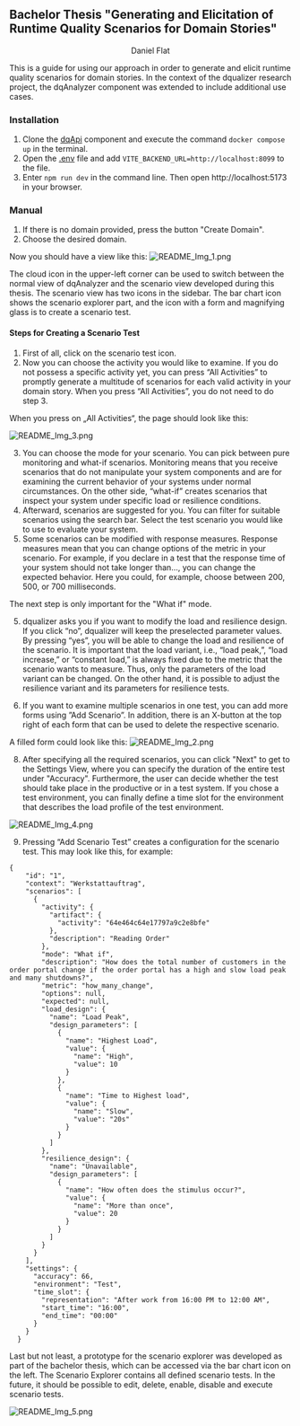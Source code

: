 ## Bachelor Thesis "Generating and Elicitation of Runtime Quality Scenarios for Domain Stories"

<p style="text-align: center;">Daniel Flat </p>

This is a guide for using our approach in order to generate and elicit runtime quality scenarios for domain stories. In
the context of the dqualizer research project, the dqAnalyzer component was extended to include additional use cases.

### Installation

1. Clone the [dqApi](https://github.com/dqualizer/dqApi) component and execute the command `docker compose up` in the
   terminal.
2. Open the [.env](.env) file and add `VITE_BACKEND_URL=http://localhost:8099` to the file.
3. Enter `npm run dev` in the command line. Then open http://localhost:5173 in your browser.

### Manual

1. If there is no domain provided, press the button "Create Domain".
2. Choose the desired domain.

Now you should have a view like this:
![README_Img_1.png](rsc%2FREADME_Img_1.png)

The cloud icon in the upper-left corner can be used to switch between the normal view of dqAnalyzer and the scenario
view developed during this thesis. The scenario view has two icons in the sidebar. The bar chart icon shows the scenario
explorer part, and the icon with a form and magnifying glass is to create a scenario test.

#### Steps for Creating a Scenario Test

1. First of all, click on the scenario test icon.
2. Now you can choose the activity you would like to examine. If you do not possess a specific activity yet, you can
   press “All Activities” to promptly generate a multitude of scenarios for each valid activity in your domain story.
   When you press “All Activities”, you do not need to do step 3.

When you press on „All Activities“, the page should look like this:

![README_Img_3.png](rsc%2FREADME_Img_3.png)

3. You can choose the mode for your scenario. You can pick between pure monitoring and what-if scenarios. Monitoring
   means that you receive scenarios that do not manipulate your system components and are for examining the current
   behavior of your systems under normal circumstances. On the other side, “what-if” creates scenarios that inspect your
   system under specific load or resilience conditions.
4. Afterward, scenarios are suggested for you. You can filter for suitable scenarios using the search bar. Select the
   test scenario you would like to use to evaluate your system.
5. Some scenarios can be modified with response measures. Response measures mean that you can change options of the
   metric in your scenario. For example, if you declare in a test that the response time of your system should not take
   longer than..., you can change the expected behavior. Here you could, for example, choose between 200, 500, or 700
   milliseconds.

The next step is only important for the "What if" mode.

5. dqualizer asks you if you want to modify the load and resilience design. If you click “no”, dqualizer will keep the
   preselected parameter values. By pressing “yes”, you will be able to change the load and resilience of the scenario.
   It is important that the load variant, i.e., “load peak,”, “load increase,” or “constant load,” is always fixed due
   to the metric that the scenario wants to measure. Thus, only the parameters of the load variant can be changed. On
   the other hand, it is possible to adjust the resilience variant and its parameters for resilience tests.

6. If you want to examine multiple scenarios in one test, you can add more forms using ”Add Scenario”. In addition,
   there is an X-button at the top right of each form that can be used to delete the respective scenario.

A filled form could look like this:
![README_Img_2.png](rsc%2FREADME_Img_2.png)

8. After specifying all the required scenarios, you can click "Next" to get to the Settings View, where you can specify
   the duration of the entire test under "Accuracy". Furthermore, the user can decide whether the test should take place
   in the productive or in a test system.
   If you chose a test environment, you can finally define a time slot for the environment that describes the load
   profile of the test environment.

![README_Img_4.png](rsc%2FREADME_Img_4.png)

9. Pressing “Add Scenario Test” creates a configuration for the scenario test. This may look like this, for example:

```
{
    "id": "1",
    "context": "Werkstattauftrag",
    "scenarios": [
      {
        "activity": {
          "artifact": {
            "activity": "64e464c64e17797a9c2e8bfe"
          },
          "description": "Reading Order"
        },
        "mode": "What if",
        "description": "How does the total number of customers in the order portal change if the order portal has a high and slow load peak and many shutdowns?",
        "metric": "how_many_change",
        "options": null,
        "expected": null,
        "load_design": {
          "name": "Load Peak",
          "design_parameters": [
            {
              "name": "Highest Load",
              "value": {
                "name": "High",
                "value": 10
              }
            },
            {
              "name": "Time to Highest load",
              "value": {
                "name": "Slow",
                "value": "20s"
              }
            }
          ]
        },
        "resilience_design": {
          "name": "Unavailable",
          "design_parameters": [
            {
              "name": "How often does the stimulus occur?",
              "value": {
                "name": "More than once",
                "value": 20
              }
            }
          ]
        }
      }
    ],
    "settings": {
      "accuracy": 66,
      "environment": "Test",
      "time_slot": {
        "representation": "After work from 16:00 PM to 12:00 AM",
        "start_time": "16:00",
        "end_time": "00:00"
      }
    }
  }
```

Last but not least, a prototype for the scenario explorer was developed as part of the bachelor thesis, which can be
accessed via the bar chart icon on the left. The Scenario Explorer contains all defined scenario tests. In the future,
it should be possible to edit, delete, enable, disable and execute scenario tests.

![README_Img_5.png](rsc%2FREADME_Img_5.png)

